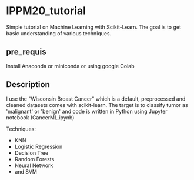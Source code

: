 # IPPM20_tutorial

Simple tutorial on Machine Learning with Scikit-Learn. 
The goal is to get basic understanding of various techniques.


## pre_requis

Install Anaconda or miniconda or using google Colab


## Description

I use the "Wisconsin Breast Cancer" which is a default, preprocessed and cleaned datasets comes with scikit-learn. The target is to classify tumor as 'malignant' or 'benign' and code is written in Python using Jupyter notebook (CancerML.ipynb)

Techniques:
* KNN
* Logistic Regression
* Decision Tree
* Random Forests
* Neural Network
* and SVM
